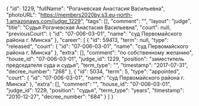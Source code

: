 {
    "id": 1229,
    "fullName": "Рогачевская Анастасия Васильевна",
    "photoURL": "https://members2020by.s3.eu-north-1.amazonaws.com/judge_1229",
    "tags": [],
    "comment": "",
    "layout": "judge",
    "title": "Судья Рогачевская Анастасия Васильевна",
    "court": null,
    "previousCourt": {
        "id": "07-006-03-01",
        "name": "суд Первомайского района г. Минска"
    },
    "career": [
        {
            "id": 59413,
            "term": null,
            "type": "released",
            "court": {
                "id": "07-006-03-01",
                "name": "суд Первомайского района г. Минска"
            },
            "extra": [],
            "comment": "по собственному желанию",
            "house_id": "07-006-03-01",
            "judge_id": 1229,
            "position": "заместитель председателя суда и судья",
            "term_type": "",
            "timestamp": "2017-07-31",
            "decree_number": "268"
        },
        {
            "id": 5034,
            "term": 5,
            "type": "appointed",
            "court": {
                "id": "07-006-03-01",
                "name": "суд Первомайского района г. Минска"
            },
            "extra": [],
            "comment": "",
            "house_id": "07-006-03-01",
            "judge_id": 1229,
            "position": "судья",
            "term_type": "years",
            "timestamp": "2010-12-27",
            "decree_number": "684"
        }
    ]
}